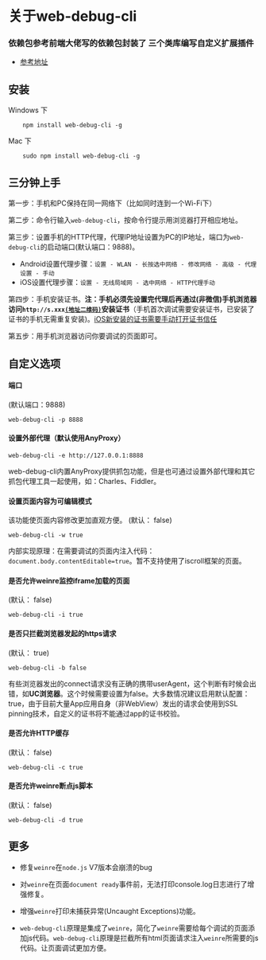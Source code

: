 关于web-debug-cli
==========
### 依赖包参考前端大佬写的依赖包封装了 三个类库编写自定义扩展插件
-   [参考地址](https://www.npmjs.com/package/spy-debugger)


安装
------------
Windows 下
```
    npm install web-debug-cli -g
```

Mac 下
```
    sudo npm install web-debug-cli -g
```

## 三分钟上手
>  
第一步：手机和PC保持在同一网络下（比如同时连到一个Wi-Fi下）
>  
第二步：命令行输入`web-debug-cli`，按命令行提示用浏览器打开相应地址。
>  
第三步：设置手机的HTTP代理，代理IP地址设置为PC的IP地址，端口为`web-debug-cli`的启动端口(默认端口：9888)。
- Android设置代理步骤：`设置 - WLAN - 长按选中网络 - 修改网络 - 高级 - 代理设置 - 手动`  
- iOS设置代理步骤：`设置 - 无线局域网 - 选中网络 - HTTP代理手动`  
>  
第四步：手机安装证书。**注：手机必须先设置完代理后再通过(非微信)手机浏览器访问`http://s.xxx`[`(地址二维码)`](demo/img/QRCodeForCert.png)安装证书**（手机首次调试需要安装证书，已安装了证书的手机无需重复安装)。[iOS新安装的证书需要手动打开证书信任](https://github.com/zhangli254804018/web-debug-cli/issues/42)
>  
第五步：用手机浏览器访问你要调试的页面即可。

自定义选项
------------
#### 端口
>  
(默认端口：9888)
```
web-debug-cli -p 8888
```

#### 设置外部代理（默认使用AnyProxy）
>  
```
web-debug-cli -e http://127.0.0.1:8888
```
web-debug-cli内置AnyProxy提供抓包功能，但是也可通过设置外部代理和其它抓包代理工具一起使用，如：Charles、Fiddler。

#### 设置页面内容为可编辑模式
>  
该功能使页面内容修改更加直观方便。
(默认： false)
```
web-debug-cli -w true
```
内部实现原理：在需要调试的页面内注入代码：`document.body.contentEditable=true`。暂不支持使用了iscroll框架的页面。

#### 是否允许weinre监控iframe加载的页面
>  
(默认： false)
```
web-debug-cli -i true
```

#### 是否只拦截浏览器发起的https请求
>  
(默认： true)
```
web-debug-cli -b false
```
有些浏览器发出的connect请求没有正确的携带userAgent，这个判断有时候会出错，如**UC浏览器**。这个时候需要设置为false。大多数情况建议启用默认配置：true，由于目前大量App应用自身（非WebView）发出的请求会使用到SSL pinning技术，自定义的证书将不能通过app的证书校验。

#### 是否允许HTTP缓存
>  
(默认： false)
```
web-debug-cli -c true
```



#### 是否允许weinre断点js脚本
>  
(默认： false)
```
web-debug-cli -d true
```


更多
------------
- 修复`weinre`在`node.js` V7版本会崩溃的bug

- 对`weinre`在页面`document ready`事件前，无法打印console.log日志进行了增强修复。

- 增强`weinre`打印未捕获异常(Uncaught Exceptions)功能。

- `web-debug-cli`原理是集成了`weinre`，简化了`weinre`需要给每个调试的页面添加js代码。`web-debug-cli`原理是拦截所有html页面请求注入`weinre`所需要的js代码。让页面调试更加方便。
